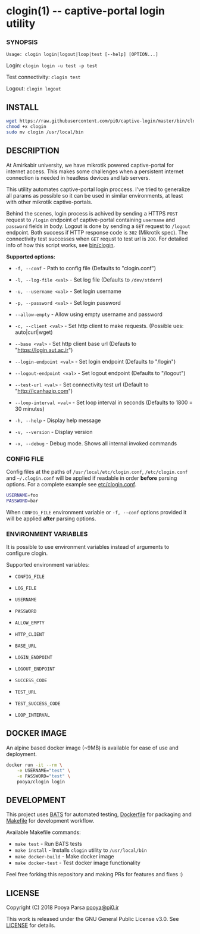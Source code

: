 # clogin(1) -- captive-portal login utility

### SYNOPSIS

`Usage: clogin login|logout|loop|test [--help] [OPTION...]`

Login:
`clogin login -u test -p test`

Test connectivity:
`clogin test`

Logout:
`clogin logout`

## INSTALL

```bash
wget https://raw.githubusercontent.com/pi0/captive-login/master/bin/clogin
chmod +x clogin
sudo mv clogin /usr/local/bin
```

## DESCRIPTION

At Amirkabir university, we have mikrotik powered captive-portal for internet access. This makes some challenges when a persistent internet connection is needed in headless devices and lab servers.

This utility automates captive-portal login proccess. I've tried to generalize all params as possible so it can be used in similar environments, at least with other mikrotik captive-portals.

Behind the scenes, login process is achived by sending a HTTPS `POST` request to `/login` endpoint of captive-portal containing `username` and `password` fields in body. Logout is done by sending a `GET` request to `/logout` endpoint.
Both success if HTTP response code is `302` (Mikrotik spec).
The connectivity test successes when `GET` requst to test url is `200`.
For detailed info of how this script works, see [bin/clogin](bin/clogin). 

**Supported options:**

- `-f, --conf` - Path to config file (Defaults to "clogin.conf")
- `-l, --log-file <val>` - Set log file (Defaults to `/dev/stderr`)

- `-u, --username <val>` - Set login username
- `-p, --password <val>` - Set login password
- `--allow-empty` - Allow using empty username and password

- `-c, --client <val>` - Set http client to make requests. (Possible <val>ues: auto|curl|wget)
- `--base <val>` - Set http client base url (Defauts to "https://login.aut.ac.ir")
- `--login-endpoint <val>` - Set login endpoint (Defaults to "/login")
- `--logout-endpoint <val>` - Set logout endpoint (Defaults to "/logout")

- `--test-url <val>` - Set connectivity test url (Default to "http://icanhazip.com")

- `--loop-interval <val>` - Set loop interval in seconds (Defaults to 1800 = 30 minutes)

- `-h, --help` - Display help message
- `-v, --version` - Display version
-  `-x, --debug` - Debug mode. Shows all internal invoked commands

### CONFIG FILE

Config files at the paths of `/usr/local/etc/clogin.conf`, `/etc/clogin.conf` and `~/.clogin.conf` will be applied if readable in order **before** parsing options. For a complete example see [etc/clogin.conf](etc/clogin.conf).

```bash
USERNAME=foo
PASSWORD=bar
```

When `CONFIG_FILE` environment variable or `-f, --conf` options provided it will be applied **after** parsing options.

### ENVIRONMENT VARIABLES

It is possible to use environment variables instead of arguments to configure clogin.

Supported environment variables:

- `CONFIG_FILE`
- `LOG_FILE`

- `USERNAME`
- `PASSWORD`
- `ALLOW_EMPTY`

- `HTTP_CLIENT`
- `BASE_URL`
- `LOGIN_ENDPOINT`
- `LOGOUT_ENDPOINT`
- `SUCCESS_CODE`

- `TEST_URL`
- `TEST_SUCCESS_CODE`

- `LOOP_INTERVAL`

## DOCKER IMAGE

An alpine based docker image (~9MB) is available for ease of use and deployment.

```bash
docker run -it --rm \
    -e USERNAME="test" \
    -e PASSWORD="test" \
    pooya/clogin login
```

## DEVELOPMENT

This project uses [BATS](https://github.com/sstephenson/bats) for automated testing, [Dockerfile](https://docs.docker.com/engine/reference/builder) for packaging and [Makefile](https://www.gnu.org/s/make/manual/make.html) for development workflow.

Available Makefile commands:

- `make test` - Run BATS tests
- `make install` - Installs `clogin` utility to `/usr/local/bin`
- `make docker-build` - Make docker image
- `make docker-test` - Test docker image functionality

Feel free forking this repository and making PRs for features and fixes :)

## LICENSE

Copyright (C) 2018 Pooya Parsa <pooya@pi0.ir>

This work is released under the GNU General Public License v3.0. See [LICENSE](./LICENSE) for details.
